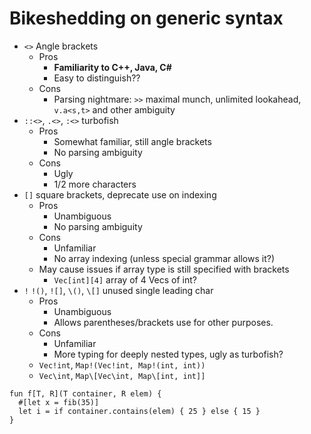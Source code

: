 # Bikeshedding on generic syntax

* `<>` Angle brackets
  * Pros
    * **Familiarity to C++, Java, C#**
    * Easy to distinguish??
  * Cons
    * Parsing nightmare: `>>` maximal munch, unlimited lookahead, `v.a<s,t>` and
    other ambiguity
* `::<>`, `.<>`, `:<>` turbofish
  * Pros
    * Somewhat familiar, still angle brackets
    * No parsing ambiguity
  * Cons
    * Ugly
    * 1/2 more characters
* `[]` square brackets, deprecate use on indexing
  * Pros
    * Unambiguous
    * No parsing ambiguity
  * Cons
    * Unfamiliar
    * No array indexing (unless special grammar allows it?)
  * May cause issues if array type is still specified with brackets
    * `Vec[int][4]` array of 4 Vecs of int?
* `!` `!()`, `![]`, `\()`, `\[]` unused single leading char
  * Pros
    * Unambiguous
    * Allows parentheses/brackets use for other purposes.
  * Cons
    * Unfamiliar
    * More typing for deeply nested types, ugly as turbofish?
  * `Vec!int`, `Map!(Vec!int, Map!(int, int))`
  * `Vec\int`, `Map\[Vec\int, Map\[int, int]]`

```Cinnabar
fun f[T, R](T container, R elem) {
  #[let x = fib(35)]
  let i = if container.contains(elem) { 25 } else { 15 }
}

```
